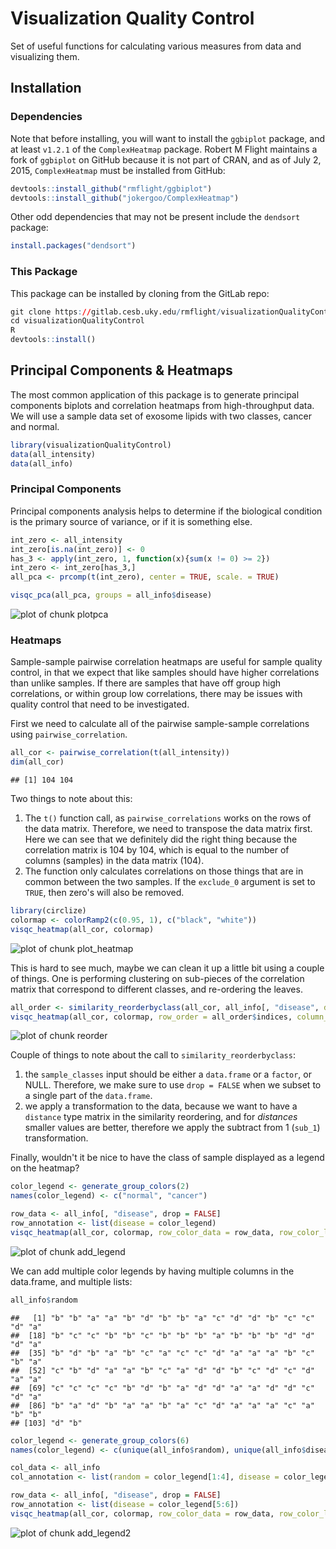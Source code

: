 # Visualization Quality Control

Set of useful functions for calculating various measures from data and visualizing them.

## Installation

### Dependencies

Note that before installing, you will want to install the `ggbiplot` package, and at least `v1.2.1` of the `ComplexHeatmap` package. Robert M Flight maintains a fork of `ggbiplot` on GitHub because it is not part of CRAN, and as of July 2, 2015, `ComplexHeatmap` must be installed from GitHub:

```r
devtools::install_github("rmflight/ggbiplot")
devtools::install_github("jokergoo/ComplexHeatmap")
```

Other odd dependencies that may not be present include the `dendsort` package:

```r
install.packages("dendsort")
```

### This Package

This package can be installed by cloning from the GitLab repo:

```r
git clone https://gitlab.cesb.uky.edu/rmflight/visualizationQualityControl.git
cd visualizationQualityControl
R
devtools::install()
```

## Principal Components & Heatmaps

The most common application of this package is to generate principal components biplots and correlation heatmaps from high-throughput data. We will use a sample data set of exosome lipids with two classes, cancer and normal.


```r
library(visualizationQualityControl)
data(all_intensity)
data(all_info)
```


### Principal Components

Principal components analysis helps to determine if the biological condition is the primary source of variance, or if it is something else.


```r
int_zero <- all_intensity
int_zero[is.na(int_zero)] <- 0
has_3 <- apply(int_zero, 1, function(x){sum(x != 0) >= 2})
int_zero <- int_zero[has_3,]
all_pca <- prcomp(t(int_zero), center = TRUE, scale. = TRUE)
```


```r
visqc_pca(all_pca, groups = all_info$disease)
```

![plot of chunk plotpca](figure/plotpca-1.png) 

### Heatmaps

Sample-sample pairwise correlation heatmaps are useful for sample quality control, in that we expect that like samples should have higher correlations than unlike samples. If there are samples that have off group high correlations, or within group low correlations, there may be issues with quality control that need to be investigated.

First we need to calculate all of the pairwise sample-sample correlations using `pairwise_correlation`.


```r
all_cor <- pairwise_correlation(t(all_intensity))
dim(all_cor)
```

```
## [1] 104 104
```

Two things to note about this:

  1. The `t()` function call, as `pairwise_correlations` works on the rows of the data matrix. Therefore, we need to transpose the data matrix first. Here we can see that we definitely did the right thing because the correlation matrix is 104 by 104, which is equal to the number of columns (samples) in the data matrix (104).
  2. The function only calculates correlations on those things that are in common between the two samples. If the `exclude_0` argument is set to `TRUE`, then zero's will also be removed.
  

```r
library(circlize)
colormap <- colorRamp2(c(0.95, 1), c("black", "white"))
visqc_heatmap(all_cor, colormap)
```

![plot of chunk plot_heatmap](figure/plot_heatmap-1.png) 

This is hard to see much, maybe we can clean it up a little bit using a couple of things. One is performing clustering on sub-pieces of the correlation matrix that correspond to different classes, and re-ordering the leaves.


```r
all_order <- similarity_reorderbyclass(all_cor, all_info[, "disease", drop = FALSE], transform = "sub_1")
visqc_heatmap(all_cor, colormap, row_order = all_order$indices, column_order = all_order$indices)
```

![plot of chunk reorder](figure/reorder-1.png) 

Couple of things to note about the call to `similarity_reorderbyclass`:

  1. the `sample_classes` input should be either a `data.frame` or a `factor`, or NULL. Therefore, we make sure to use `drop = FALSE` when we subset to a single part of the `data.frame`.
  2. we apply a transformation to the data, because we want to have a `distance` type matrix in the similarity reordering, and for *distances* smaller values are better, therefore we apply the subtract from 1 (`sub_1`) transformation.


Finally, wouldn't it be nice to have the class of sample displayed as a legend on the heatmap?


```r
color_legend <- generate_group_colors(2)
names(color_legend) <- c("normal", "cancer")

row_data <- all_info[, "disease", drop = FALSE]
row_annotation <- list(disease = color_legend)
visqc_heatmap(all_cor, colormap, row_color_data = row_data, row_color_list = row_annotation, col_color_data = row_data, col_color_list = row_annotation, row_order = all_order$indices, column_order = all_order$indices)
```

![plot of chunk add_legend](figure/add_legend-1.png) 

We can add multiple color legends by having multiple columns in the data.frame, and multiple lists:


```r
all_info$random
```

```
##   [1] "b" "b" "a" "a" "b" "d" "b" "b" "a" "c" "d" "d" "b" "c" "c" "d" "a"
##  [18] "b" "c" "c" "b" "b" "c" "b" "b" "b" "a" "b" "b" "b" "d" "d" "d" "a"
##  [35] "b" "d" "b" "a" "b" "c" "a" "c" "c" "d" "a" "a" "a" "b" "c" "b" "a"
##  [52] "c" "b" "d" "a" "a" "b" "c" "a" "d" "d" "b" "c" "d" "c" "d" "a" "a"
##  [69] "c" "c" "c" "c" "b" "d" "b" "a" "d" "d" "a" "a" "d" "d" "c" "d" "a"
##  [86] "b" "a" "d" "b" "a" "a" "b" "a" "c" "d" "a" "a" "a" "c" "a" "b" "b"
## [103] "d" "b"
```

```r
color_legend <- generate_group_colors(6)
names(color_legend) <- c(unique(all_info$random), unique(all_info$disease))

col_data <- all_info
col_annotation <- list(random = color_legend[1:4], disease = color_legend[5:6])

row_data <- all_info[, "disease", drop = FALSE]
row_annotation <- list(disease = color_legend[5:6])
visqc_heatmap(all_cor, colormap, row_color_data = row_data, row_color_list = row_annotation, col_color_data = col_data, col_color_list = col_annotation, row_order = all_order$indices, column_order = all_order$indices)
```

![plot of chunk add_legend2](figure/add_legend2-1.png) 

